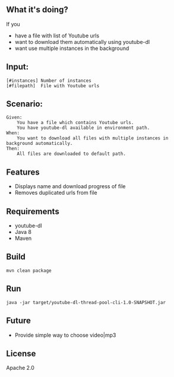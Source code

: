 ## What it's doing?
If you 
* have a file with list of Youtube urls
* want to download them automatically using youtube-dl
* want use multiple instances in the background

## Input: 
    [#instances] Number of instances
    [#filepath]  File with Youtube urls
    
## Scenario:
    Given:
        You have a file which contains Youtube urls.
        You have youtube-dl available in environment path. 
    When:
        You want to download all files with multiple instances in background automatically.
    Then:
        All files are downloaded to default path.
        
        
## Features
* Displays name and download progress of file
* Removes duplicated urls from file

## Requirements
* youtube-dl
* Java 8
* Maven

## Build
    mvn clean package
## Run
    java -jar target/youtube-dl-thread-pool-cli-1.0-SNAPSHOT.jar

## Future
* Provide simple way to choose video|mp3

## License
Apache 2.0

 
